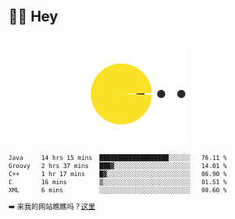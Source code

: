 
# 👋🏻 Hey
<div align="center">
	<br>
	<img src="https://raw.githubusercontent.com/Aniket965/Aniket965/master/pacman.svg?sanitize=true" width="200" height="200">
	<br>
</div>

<!--START_SECTION:waka-->
```text
Java     14 hrs 15 mins  ███████████████████░░░░░░   76.11 % 
Groovy   2 hrs 37 mins   ███▓░░░░░░░░░░░░░░░░░░░░░   14.01 % 
C++      1 hr 17 mins    █▓░░░░░░░░░░░░░░░░░░░░░░░   06.90 % 
C        16 mins         ▒░░░░░░░░░░░░░░░░░░░░░░░░   01.51 % 
XML      6 mins          ░░░░░░░░░░░░░░░░░░░░░░░░░   00.60 % 
```
<!--END_SECTION:waka-->

 ➡️  来我的网站瞧瞧吗？[这里](https://www.shaolongfei.com)
